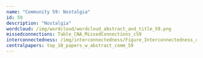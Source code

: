 ```yaml
---
name: "Community 59: Nostalgia"
id: 59
description: "Nostalgia"
wordcloud: /img/wordcloud/wordcloud_abstract_and_title_59.png
missedconnections: Table_CNA_MissedConnections_c59
interconnectedness: /img/interconnectedness/Figure_Interconnectedness_c59.png
centralpapers: top_10_papers_w_abstract_comm_59
---
```


